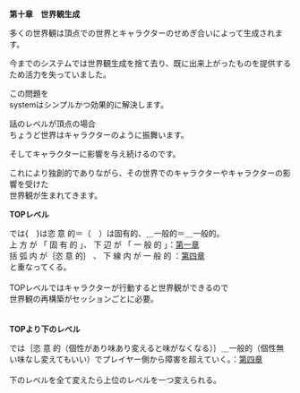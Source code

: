 <p><strong>第十章　世界観生成</strong></p>

<p>多くの世界観は頂点での世界とキャラクターのせめぎ合いによって生成されます。</p>

<p>今までのシステムでは世界観生成を捨て去り、既に出来上がったものを提供するため活力を失っていました。</p>

<p>この問題を<br />
systemはシンプルかつ効果的に解決します。</p>

<p>話のレベルが頂点の場合<br />
ちょうど世界はキャラクターのように振舞います。</p>

<p>そしてキャラクターに影響を与え続けるのです。</p>

<p>これにより独創的でありながら、その世界でのキャラクターやキャラクターの影響を受けた<br />
世界観が生まれてきます。</p>



<p><strong>TOPレベル</strong>　</p>

<p>では{　}は恣 意 的＝（　）は固有的、＿一般的＝＿一般的。<br />上 方 が 「 固 有 的 」、 下 辺 が 「 一 般 的 」：<a href="0100_CREATE_STORY.md">第一章</a><br />括 弧 内 が｛恣 意 的｝ 、 下 線 内 が 一 般 的 ：<a href="0400_DESCRIPTION_SHEET.md">第四章</a><br />と重なってくる。<br /><br />TOPレベルではキャラクターが行動すると世界観ができるので<br />世界観の再構築がセッションごとに必要。<br /><br /><br /><strong>TOPより下のレベル</strong></p>

<p>では｛恣 意 的（個性があり味あり変えると味がなくなる）｝＿一般的（個性無い味なし変えてもいい）でプレイヤー側から障害を超えていく。：<a href="0400_DESCRIPTION_SHEET.md">第四章</a><br /><br />下のレベルを全て変えたら上位のレベルを一つ変えられる。</p>
